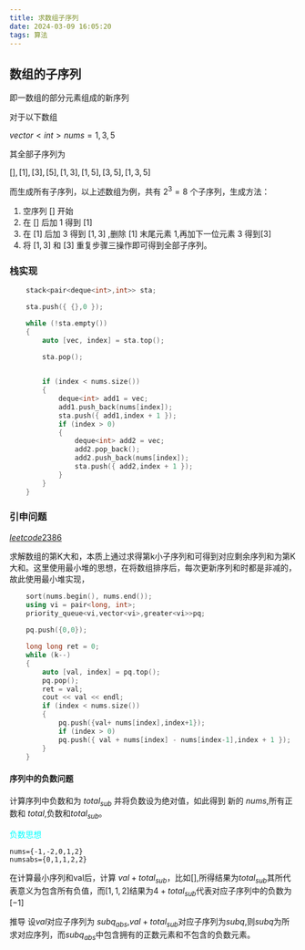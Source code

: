 ```yaml
---
title: 求数组子序列
date: 2024-03-09 16:05:20
tags: 算法
---
```

## 数组的子序列
即一数组的部分元素组成的新序列

对于以下数组

$vector<int>nums={1,3,5}$

其全部子序列为

$[ ],[1],[3],[5],[1,3],[1,5],[3,5],[1,3,5]$

而生成所有子序列，以上述数组为例，共有
$2^3=8$
个子序列，生成方法：

1. 空序列 $[ ]$ 开始
2. 在 $[]$ 后加 1 得到 $[1]$
3. 在 $[1]$ 后加 $3$ 得到 $[1,3]$ ,删除 $[1]$ 末尾元素 $1$,再加下一位元素 $3$ 得到$[3]$
4. 将 $[1,3]$ 和 $[3]$ 重复步骤三操作即可得到全部子序列。

### 栈实现
```c++
    stack<pair<deque<int>,int>> sta;

	sta.push({ {},0 });

	while (!sta.empty())
	{
		auto [vec, index] = sta.top();

		sta.pop();

		
		if (index < nums.size())
		{
            deque<int> add1 = vec;
			add1.push_back(nums[index]);
			sta.push({ add1,index + 1 });
			if (index > 0)
			{
                deque<int> add2 = vec;
				add2.pop_back();
				add2.push_back(nums[index]);
				sta.push({ add2,index + 1 });
			}
		}
	}
```
### 引申问题
[$leetcode2386$][2386]

求解数组的第K大和，本质上通过求得第k小子序列和可得到对应剩余序列和为第K大和。这里使用最小堆的思想，在将数组排序后，每次更新序列和时都是非减的，故此使用最小堆实现，

```c++
    sort(nums.begin(), nums.end());
	using vi = pair<long, int>;
	priority_queue<vi,vector<vi>,greater<vi>>pq;
	
	pq.push({0,0});

	long long ret = 0;
	while (k--)
	{
		auto [val, index] = pq.top();
		pq.pop();
		ret = val;
		cout << val << endl;
		if (index < nums.size())
		{
			pq.push({val+ nums[index],index+1});
			if (index > 0)
			pq.push({ val + nums[index] - nums[index-1],index + 1 });
		}
	}
```
#### 序列中的负数问题

计算序列中负数和为 $total_{sub}$ 并将负数设为绝对值，如此得到 新的 $nums$,所有正数和 $total$,负数和$total_{sub}$。

<font color=Aqua>负数思想</font>

    nums={-1,-2,0,1,2}
    numsabs={0,1,1,2,2}

在计算最小序列和val后，计算 $val+total_{sub}$，比如[],所得结果为$total_{sub}$其所代表意义为包含所有负值，而$[1,1,2]$结果为$4+total_{sub}$代表对应子序列中的负数为$[-1]$

推导
设$val$对应子序列为 $subq_{abs}$,$val+total_{sub}$对应子序列为$subq$,则$subq$为所求对应序列，而$subq_{abs}$中包含拥有的正数元素和不包含的负数元素。



[2386]: https://leetcode.cn/problems/find-the-k-sum-of-an-array/description/